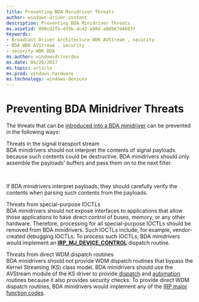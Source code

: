 ```yaml
---
title: Preventing BDA Minidriver Threats
author: windows-driver-content
description: Preventing BDA Minidriver Threats
ms.assetid: 090cd2fb-d35b-4c42-a90d-a0d567d4b93f
keywords:
- Broadcast Driver Architecture WDK AVStream , security
- BDA WDK AVStream , security
- security WDK BDA
ms.author: windowsdriverdev
ms.date: 04/20/2017
ms.topic: article
ms.prod: windows-hardware
ms.technology: windows-devices
---
```


# Preventing BDA Minidriver Threats





The threats that can be [introduced into a BDA minidriver](introducing-threats-to-a-bda-minidriver.md) can be prevented in the following ways:

<a href="" id="threats-in-the-signal-transport-stream"></a>Threats in the signal transport stream  
BDA minidrivers should not interpret the contents of signal payloads because such contents could be destructive. BDA minidrivers should only assemble the payloads' buffers and pass them on to the next filter.

 

If BDA minidrivers interpret payloads, they should carefully verify the contents when parsing such contents from the payloads.

<a href="" id="threats-from-special-purpose-ioctls"></a>Threats from special-purpose IOCTLs  
BDA minidrivers should not expose interfaces to applications that allow those applications to have direct control of buses, memory, or any other hardware. Therefore, processing for all special-purpose IOCTLs should be removed from BDA minidrivers. Such IOCTLs include, for example, vendor-created debugging IOCTLs. To process such IOCTLs, BDA minidrivers would implement an [**IRP\_MJ\_DEVICE\_CONTROL**](https://msdn.microsoft.com/library/windows/hardware/ff550744) dispatch routine.

<a href="" id="threats-from-direct-wdm-dispatch-routines"></a>Threats from direct WDM dispatch routines  
BDA minidrivers should not provide WDM dispatch routines that bypass the Kernel Streaming (KS) class model. BDA minidrivers should use the AVStream module of the KS driver to provide [dispatch](creating-dispatch-tables.md) and [automation](defining-automation-tables.md) routines because it also provides security checks. To provide direct WDM dispatch routines, BDA minidrivers would implement any of the [IRP major function codes](https://msdn.microsoft.com/library/windows/hardware/ff550710).

 

 




